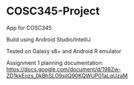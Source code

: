 # COSC345-Project
App for COSC345

Build using Android Studio/IntelliJ

Tested on Galaxy s8+ and Android R emulator

Assignment 1 planning documentation:
https://docs.google.com/document/d/198Zw-ZD1kkEozs_0kBhSLO9sjlQ90KQWUP01aLqUzaM
